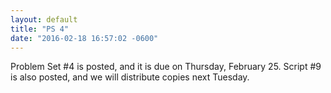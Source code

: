 ```yaml
---
layout: default
title: "PS 4"
date: "2016-02-18 16:57:02 -0600"
---
```


Problem Set #4 is posted, and it is due on Thursday, February 25. Script #9 is also posted, and we will distribute copies next Tuesday.
